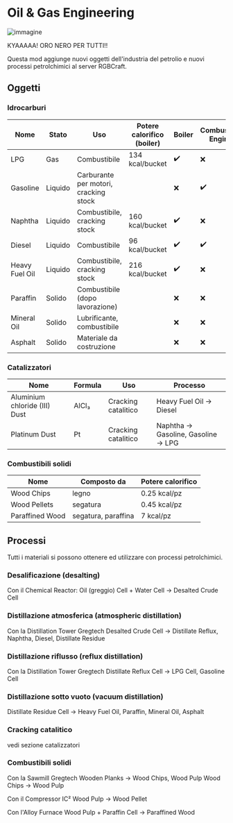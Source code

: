 # Oil & Gas Engineering

![immagine](https://user-images.githubusercontent.com/12469744/151770759-5ab9f533-3353-4f5d-9ee4-91ad1670421a.png)

KYAAAAA! ORO NERO PER TUTTI!!

Questa mod aggiunge nuovi oggetti dell'industria del petrolio e nuovi processi petrolchimici al server RGBCraft.

## Oggetti

### Idrocarburi
|Nome|Stato|Uso|Potere calorifico (boiler)|Boiler|Combustion Engine|Semifluid|Gas Turbine|
|---|---|---|---|---|---|---|---|
|LPG|Gas|Combustibile|134 kcal/bucket|:heavy_check_mark:|:x:|:x:|:heavy_check_mark:|
|Gasoline|Liquido|Carburante per motori, cracking stock||:x:|:heavy_check_mark:|:x:|:heavy_check_mark:|
|Naphtha|Liquido|Combustibile, cracking stock|160 kcal/bucket|:heavy_check_mark:|:x:|:x:|:heavy_check_mark:|
|Diesel|Liquido|Combustibile|96 kcal/bucket|:heavy_check_mark:|:heavy_check_mark:|:x:|:x:|
|Heavy Fuel Oil|Liquido|Combustibile, cracking stock|216 kcal/bucket|:heavy_check_mark:|:x:|:heavy_check_mark:|:x:|
|Paraffin|Solido|Combustibile (dopo lavorazione)||:x:|:x:|:heavy_check_mark:|:x:|
|Mineral Oil|Solido|Lubrificante, combustibile||:x:|:x:|:heavy_check_mark:|:x:|
|Asphalt|Solido|Materiale da costruzione||:x:|:x:|:x:|:x:|

### Catalizzatori
|Nome|Formula|Uso|Processo|
|---|---|---|---|
|Aluminium chloride (III) Dust|AlCl₃|Cracking catalitico|Heavy Fuel Oil → Diesel|
|Platinum Dust|Pt|Cracking catalitico|Naphtha → Gasoline, Gasoline → LPG|

 ### Combustibili solidi
|Nome|Composto da|Potere calorifico|
|---|---|---|
|Wood Chips|legno|0.25 kcal/pz|
|Wood Pellets|segatura|0.45 kcal/pz|
|Paraffined Wood|segatura, paraffina|7 kcal/pz|

 ## Processi

Tutti i materiali si possono ottenere ed utilizzare con processi petrolchimici.

### Desalificazione (desalting) 

Con il Chemical Reactor:
Oil (greggio) Cell + Water Cell → Desalted Crude Cell

### Distillazione atmosferica (atmospheric distillation)

Con la Distillation Tower Gregtech
Desalted Crude Cell → Distillate Reflux,  Naphtha, Diesel, Distillate Residue

### Distillazione riflusso (reflux distillation)

Con la Distillation Tower Gregtech
Distillate Reflux Cell → LPG Cell, Gasoline Cell

### Distillazione sotto vuoto (vacuum distillation)
Distillate Residue Cell → Heavy Fuel Oil, Paraffin, Mineral Oil, Asphalt

### Cracking catalitico

vedi sezione catalizzatori

### Combustibili solidi

Con la Sawmill Gregtech
Wooden Planks → Wood Chips, Wood Pulp
Wood Chips → Wood Pulp

Con il Compressor IC²
Wood Pulp → Wood Pellet

Con l'Alloy Furnace 
Wood Pulp + Paraffin Cell → Paraffined Wood
